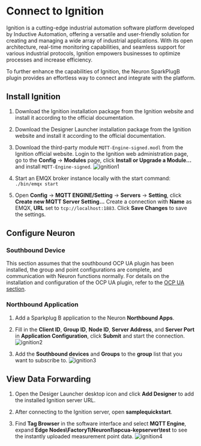 # Connect to Ignition

Ignition is a cutting-edge industrial automation software platform developed by Inductive Automation, offering a versatile and user-friendly solution for creating and managing a wide array of industrial applications. With its open architecture, real-time monitoring capabilities, and seamless support for various industrial protocols, Ignition empowers businesses to optimize processes and increase efficiency.

To further enhance the capabilities of Ignition, the Neuron SparkPlugB plugin provides an effortless way to connect and integrate with the platform.

## Install Ignition

1. Download the Ignition installation package from the Ignition website and install it according to the official documentation.

2. Download the Designer Launcher installation package from the Ignition website and install it according to the official documentation.

3. Download the third-party module `MQTT-Engine-signed.modl` from the Ignition official website. Login to the Ignition web administration page, go to the **Config** -> **Modules** page, click **Install or Upgrade a Module...** and install `MQTT-Engine-signed`.
![ignition1](./assets/ignition1.jpg)

4. Start an EMQX broker instance locally with the start command: `./bin/emqx start`

5. Open **Config** -> **MQTT ENGINE/Setting** -> **Servers** -> **Setting**, click **Create new MQTT Server Setting...** Create a connection with **Name** as EMQX, **URL** set to `tcp://localhost:1883`. Click **Save Changes** to save the settings. 

## Configure Neuron

### Southbound Device

This section assumes that the southbound OCP UA plugin has been installed, the group and point configurations are complete, and communication with Neuron functions normally. For details on the installation and configuration of the OCP UA plugin, refer to the [OCP UA section](../../south-devices/opc-ua/overview.md).

### Northbound Application

1. Add a Sparkplug B application to the Neuron **Northbound Apps**.

2. Fill in the **Client ID**, **Group ID**, **Node ID**, **Server Address**, and **Server Port** in **Application Configuration**, click **Submit** and start the connection.
  ![ignition2](./assets/ignition2_en.jpg)

  

3. Add the **Southbound devices** and **Groups** to the **group** list that you want to subscribe to.
![ignition3](./assets/ignition3_en.jpg)

## View Data Forwarding

1. Open the Desiger Launcher desktop icon and click **Add Designer** to add the installed Ignition server URL.

2. After connecting to the Ignition server, open **samplequickstart**.

3. Find **Tag Browser** in the software interface and select **MQTT Engine**, expand **Edge Nodes\Factory1\Neuron1\opcua-kepserver\test** to see the instantly uploaded measurement point data.
![ignition4](./assets/ignition4.jpg)
